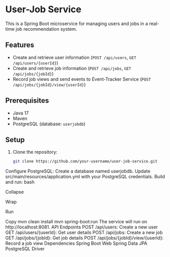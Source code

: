 # User-Job Service

This is a Spring Boot microservice for managing users and jobs in a real-time job recommendation system.

## Features
- Create and retrieve user information (`POST /api/users`, `GET /api/users/{userId}`)
- Create and retrieve job information (`POST /api/jobs`, `GET /api/jobs/{jobId}`)
- Record job views and send events to Event-Tracker Service (`POST /api/jobs/{jobId}/view/{userId}`)

## Prerequisites
- Java 17
- Maven
- PostgreSQL (database: `userjobdb`)

## Setup
1. Clone the repository:
   ```bash
   git clone https://github.com/your-username/user-job-service.git
Configure PostgreSQL:
Create a database named userjobdb.
Update src/main/resources/application.yml with your PostgreSQL credentials.
Build and run:
bash

Collapse

Wrap

Run

Copy
mvn clean install
mvn spring-boot:run
The service will run on http://localhost:8081.
API Endpoints
POST /api/users: Create a new user
GET /api/users/{userId}: Get user details
POST /api/jobs: Create a new job
GET /api/jobs/{jobId}: Get job details
POST /api/jobs/{jobId}/view/{userId}: Record a job view
Dependencies
Spring Boot Web
Spring Data JPA
PostgreSQL Driver

